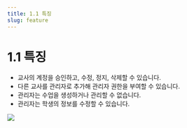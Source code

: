```yaml
---
title: 1.1 특징
slug: feature
---
```

# 1.1 특징

* 교사의 계정을 승인하고, 수정, 정지, 삭제할 수 있습니다.
* 다른 교사를 관리자로 추가해 관리자 권한을 부여할 수 있습니다. 
* 관리자는 수업을 생성하거나 관리할 수 없습니다. 
* 관리자는 학생의 정보를 수정할 수 있습니다. 

 ![](/img/manager_1-1.jpg)

